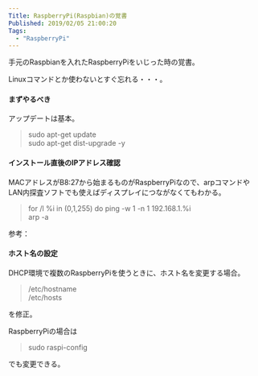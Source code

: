 ```yaml
---
Title: RaspberryPi(Raspbian)の覚書
Published: 2019/02/05 21:00:20
Tags:
  - "RaspberryPi"
---
```

手元のRaspbianを入れたRaspberryPiをいじった時の覚書。  

Linuxコマンドとか使わないとすぐ忘れる・・・。  



#### まずやるべき  
アップデートは基本。  

> sudo apt-get update  
> sudo apt-get dist-upgrade -y

#### インストール直後のIPアドレス確認  
MACアドレスがB8:27から始まるものがRaspberryPiなので、arpコマンドやLAN内探査ソフトでも使えばディスプレイにつながなくてもわかる。  

> for /l %i in (0,1,255) do ping -w 1 -n 1 192.168.1.%i  
> arp -a  

参考：  
<?# OEmbed "https://qiita.com/xshell/items/af4e2ef8d804cd29e38e" /?>


#### ホスト名の設定  

DHCP環境で複数のRaspberryPiを使うときに、ホスト名を変更する場合。  

>  /etc/hostname  
>  /etc/hosts  

を修正。  

<?# OEmbed "https://www.1ft-seabass.jp/memo/2015/04/21/raspberry-pi-hostname-memo/" /?>

RaspberryPiの場合は
> sudo raspi-config  

でも変更できる。  
<?# OEmbed "https://azriton.github.io/2016/11/22/Raspbian-Jessie-Liteの初期設定/" /?>




